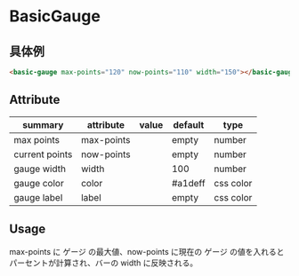 # BasicGauge

## 具体例

```html
<basic-gauge max-points="120" now-points="110" width="150"></basic-gauge>
```

## Attribute

| summary        | attribute  | value | default | type      |
| -------------- | ---------- | ----- | ------- | --------- |
| max points     | max-points |       | empty   | number    |
| current points | now-points |       | empty   | number    |
| gauge width    | width      |       | 100     | number    |
| gauge color    | color      |       | #a1deff | css color |
| gauge label    | label      |       | empty   | css color |

## Usage

max-points に ゲージ の最大値、now-points に現在の ゲージ の値を入れるとパーセントが計算され、バーの width に反映される。
